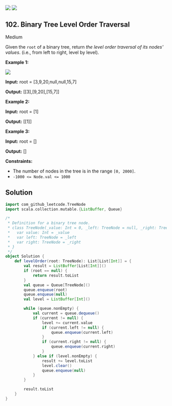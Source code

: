 [![](https://img.shields.io/github/stars/javadev/LeetCode-in-All?label=Stars&style=flat-square)](https://github.com/javadev/LeetCode-in-All)
[![](https://img.shields.io/github/forks/javadev/LeetCode-in-All?label=Fork%20me%20on%20GitHub%20&style=flat-square)](https://github.com/javadev/LeetCode-in-All/fork)

## 102\. Binary Tree Level Order Traversal

Medium

Given the `root` of a binary tree, return _the level order traversal of its nodes' values_. (i.e., from left to right, level by level).

**Example 1:**

![](https://assets.leetcode.com/uploads/2021/02/19/tree1.jpg)

**Input:** root = [3,9,20,null,null,15,7]

**Output:** [[3],[9,20],[15,7]] 

**Example 2:**

**Input:** root = [1]

**Output:** [[1]] 

**Example 3:**

**Input:** root = []

**Output:** [] 

**Constraints:**

*   The number of nodes in the tree is in the range `[0, 2000]`.
*   `-1000 <= Node.val <= 1000`

## Solution

```scala
import com_github_leetcode.TreeNode
import scala.collection.mutable.{ListBuffer, Queue}

/*
 * Definition for a binary tree node.
 * class TreeNode(_value: Int = 0, _left: TreeNode = null, _right: TreeNode = null) {
 *   var value: Int = _value
 *   var left: TreeNode = _left
 *   var right: TreeNode = _right
 * }
 */
object Solution {
    def levelOrder(root: TreeNode): List[List[Int]] = {
        val result = ListBuffer[List[Int]]()
        if (root == null) {
            return result.toList
        }
        val queue = Queue[TreeNode]()
        queue.enqueue(root)
        queue.enqueue(null)
        val level = ListBuffer[Int]()

        while (queue.nonEmpty) {
            val current = queue.dequeue()
            if (current != null) {
                level += current.value
                if (current.left != null) {
                    queue.enqueue(current.left)
                }
                if (current.right != null) {
                    queue.enqueue(current.right)
                }
            } else if (level.nonEmpty) {
                result += level.toList
                level.clear()
                queue.enqueue(null)
            }
        }

        result.toList
    }
}
```